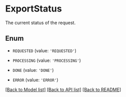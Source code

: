 # ExportStatus

The current status of the request.

## Enum

* `REQUESTED` (value: `'REQUESTED'`)

* `PROCESSING` (value: `'PROCESSING'`)

* `DONE` (value: `'DONE'`)

* `ERROR` (value: `'ERROR'`)

[[Back to Model list]](../README.md#documentation-for-models) [[Back to API list]](../README.md#documentation-for-api-endpoints) [[Back to README]](../README.md)


